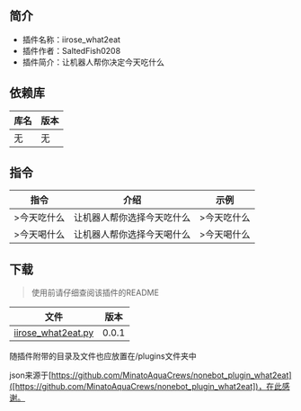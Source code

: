 ## 简介
- 插件名称：iirose_what2eat
- 插件作者：SaltedFish0208
- 插件简介：让机器人帮你决定今天吃什么

## 依赖库
| 库名     | 版本     |
|--------|--------|
| 无 | 无 |

## 指令

| 指令  | 介绍     | 示例  |
|-----|--------|-----|
| >今天吃什么 | 让机器人帮你选择今天吃什么 | >今天吃什么 |
| >今天喝什么 | 让机器人帮你选择今天喝什么 | >今天喝什么 |

## 下载

> 使用前请仔细查阅该插件的README

| 文件                 | 版本    |
|--------------------|-------|
| [iirose_what2eat.py](data/iirose_what2eat.py) | 0.0.1 |

随插件附带的目录及文件也应放置在/plugins文件夹中

json来源于[https://github.com/MinatoAquaCrews/nonebot_plugin_what2eat]([https://github.com/MinatoAquaCrews/nonebot_plugin_what2eat])，在此感谢。
